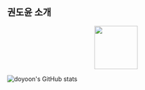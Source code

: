 ## 권도윤 소개

<div id="header" align="center">
  <img src="https://media.giphy.com/media/G7nUzRr3LvSu48bR8U/giphy.gif" width="100"/>
</div>

![doyoon's GitHub stats](https://github-readme-stats.vercel.app/api?username=rick42600&theme=panda&show_icons=true)
